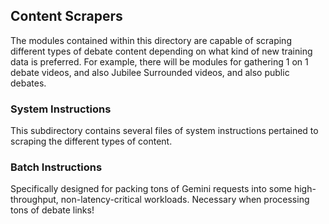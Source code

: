 ## Content Scrapers
The modules contained within this directory are capable of scraping different types of debate content
depending on what kind of new training data is preferred. For example, there will be modules for
gathering 1 on 1 debate videos, and also Jubilee Surrounded videos, and also public debates.

### System Instructions
This subdirectory contains several files of system instructions pertained to scraping the different types of content.

### Batch Instructions
Specifically designed for packing tons of Gemini requests into some high-throughput, non-latency-critical workloads. Necessary when processing tons of debate links!